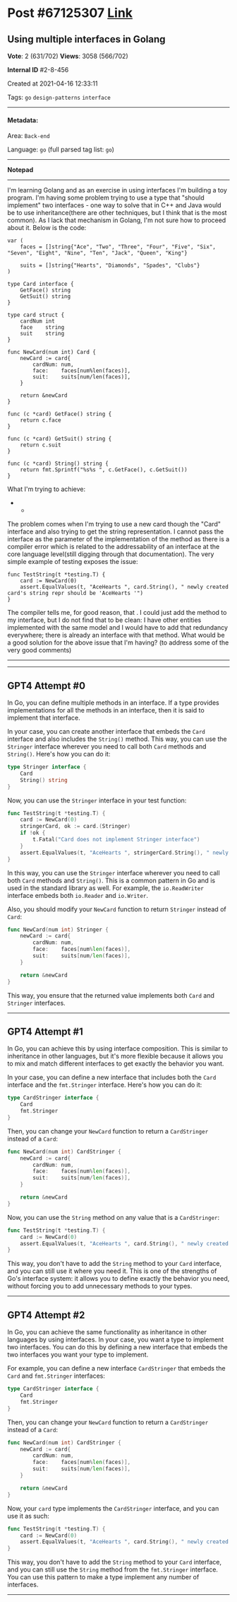 
# Post \#67125307 [Link](https://stackoverflow.com/questions/67125307/)

## Using multiple interfaces in Golang

**Vote**: 2 (631/702) **Views**: 3058 (566/702) 

**Internal ID** \#2-8-456

Created at 2021-04-16 12:33:11

Tags: `go` `design-patterns` `interface`

----------

#### Metadata:

Area: `Back-end`

Language: `go` (full parsed tag list: `go`)

----------

**Notepad**


----------

I'm learning Golang and as an exercise in using interfaces I'm building a toy program. I'm having some problem trying to use a type that "should implement" two interfaces - one way to solve that in C++ and Java would be to use inheritance(there are other techniques, but I think that is the most common). As I lack that mechanism in Golang, I'm not sure how to proceed about it. Below is the code:
```
var (
    faces = []string{"Ace", "Two", "Three", "Four", "Five", "Six", "Seven", "Eight", "Nine", "Ten", "Jack", "Queen", "King"}

    suits = []string{"Hearts", "Diamonds", "Spades", "Clubs"}
)

type Card interface {
    GetFace() string
    GetSuit() string
}

type card struct {
    cardNum int
    face    string
    suit    string
}

func NewCard(num int) Card {
    newCard := card{
        cardNum: num,
        face:    faces[num%len(faces)],
        suit:    suits[num/len(faces)],
    }

    return &newCard
}

func (c *card) GetFace() string {
    return c.face
}

func (c *card) GetSuit() string {
    return c.suit
}

func (c *card) String() string {
    return fmt.Sprintf("%s%s ", c.GetFace(), c.GetSuit())
}
```

What I'm trying to achieve:
- - 
The problem comes when I'm trying to use a new card though the "Card" interface and also trying to get the string representation. I cannot pass the interface as the parameter of the implementation of the  method as there is a compiler error which is related to the addressability of an interface at the core language level(still digging through that documentation). The very simple example of testing exposes the issue:
```
func TestString(t *testing.T) {
    card := NewCard(0)
    assert.EqualValues(t, "AceHearts ", card.String(), " newly created card's string repr should be 'AceHearts '")
}
```

The compiler tells me, for good reason, that . I could just add the  method to my  interface, but I do not find that to be clean: I have other entities implemented with the same model and I would have to add that redundancy everywhere; there is already an interface with that method.
What would be a good solution for the above issue that I'm having?
(to address some of the very good comments)
- - - - - 


----------
        
## GPT4 Attempt \#0

In Go, you can define multiple methods in an interface. If a type provides implementations for all the methods in an interface, then it is said to implement that interface. 

In your case, you can create another interface that embeds the `Card` interface and also includes the `String()` method. This way, you can use the `Stringer` interface wherever you need to call both `Card` methods and `String()`. Here's how you can do it:

```go
type Stringer interface {
    Card
    String() string
}
```

Now, you can use the `Stringer` interface in your test function:

```go
func TestString(t *testing.T) {
    card := NewCard(0)
    stringerCard, ok := card.(Stringer)
    if !ok {
        t.Fatal("Card does not implement Stringer interface")
    }
    assert.EqualValues(t, "AceHearts ", stringerCard.String(), " newly created card's string repr should be 'AceHearts '")
}
```

In this way, you can use the `Stringer` interface wherever you need to call both `Card` methods and `String()`. This is a common pattern in Go and is used in the standard library as well. For example, the `io.ReadWriter` interface embeds both `io.Reader` and `io.Writer`.

Also, you should modify your `NewCard` function to return `Stringer` instead of `Card`:

```go
func NewCard(num int) Stringer {
    newCard := card{
        cardNum: num,
        face:    faces[num%len(faces)],
        suit:    suits[num/len(faces)],
    }

    return &newCard
}
```

This way, you ensure that the returned value implements both `Card` and `Stringer` interfaces.

--------

## GPT4 Attempt \#1

In Go, you can achieve this by using interface composition. This is similar to inheritance in other languages, but it's more flexible because it allows you to mix and match different interfaces to get exactly the behavior you want.

In your case, you can define a new interface that includes both the `Card` interface and the `fmt.Stringer` interface. Here's how you can do it:

```go
type CardStringer interface {
    Card
    fmt.Stringer
}
```

Then, you can change your `NewCard` function to return a `CardStringer` instead of a `Card`:

```go
func NewCard(num int) CardStringer {
    newCard := card{
        cardNum: num,
        face:    faces[num%len(faces)],
        suit:    suits[num/len(faces)],
    }

    return &newCard
}
```

Now, you can use the `String` method on any value that is a `CardStringer`:

```go
func TestString(t *testing.T) {
    card := NewCard(0)
    assert.EqualValues(t, "AceHearts ", card.String(), " newly created card's string repr should be 'AceHearts '")
}
```

This way, you don't have to add the `String` method to your `Card` interface, and you can still use it where you need it. This is one of the strengths of Go's interface system: it allows you to define exactly the behavior you need, without forcing you to add unnecessary methods to your types.

--------

## GPT4 Attempt \#2

In Go, you can achieve the same functionality as inheritance in other languages by using interfaces. In your case, you want a type to implement two interfaces. You can do this by defining a new interface that embeds the two interfaces you want your type to implement.

For example, you can define a new interface `CardStringer` that embeds the `Card` and `fmt.Stringer` interfaces:

```go
type CardStringer interface {
    Card
    fmt.Stringer
}
```

Then, you can change your `NewCard` function to return a `CardStringer` instead of a `Card`:

```go
func NewCard(num int) CardStringer {
    newCard := card{
        cardNum: num,
        face:    faces[num%len(faces)],
        suit:    suits[num/len(faces)],
    }

    return &newCard
}
```

Now, your `card` type implements the `CardStringer` interface, and you can use it as such:

```go
func TestString(t *testing.T) {
    card := NewCard(0)
    assert.EqualValues(t, "AceHearts ", card.String(), " newly created card's string repr should be 'AceHearts '")
}
```

This way, you don't have to add the `String` method to your `Card` interface, and you can still use the `String` method from the `fmt.Stringer` interface. You can use this pattern to make a type implement any number of interfaces.

--------
